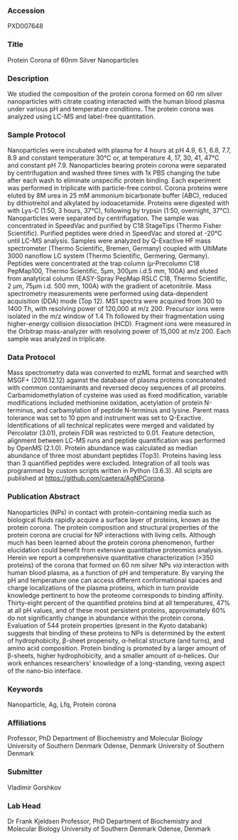 ### Accession
PXD007648

### Title
Protein Corona of 60nm Silver Nanoparticles

### Description
We studied the composition of the protein corona formed on 60 nm silver nanoparticles with citrate coating interacted with the human blood plasma under various pH and temperature conditions. The protein corona was analyzed using LC-MS and label-free quantitation.

### Sample Protocol
Nanoparticles were incubated with plasma for 4 hours at pH 4.9, 6.1, 6.8, 7.7, 8.9 and constant temperature 30°C or, at temperature 4, 17, 30, 41, 47°C and constant pH 7.9. Nanoparticles bearing protein corona were separated by centrifugation and washed three times with 1x PBS changing the tube after each wash to eliminate unspecific protein binding. Each experiment was performed in triplicate with particle-free control. Corona proteins were eluted by 8M urea in 25 mM ammonium bicarbonate buffer (ABC), reduced by dithiotreitol and alkylated by iodoacetamide. Proteins were digested with with Lys-C (1:50, 3 hours, 37°C), following by trypsin (1:50, overnight, 37°C). Nanoparticles were separated by centrifugation. The sample was concentrated in SpeedVac and purified by C18 StageTips (Thermo Fisher Scientific). Purified peptides were dried in SpeedVac and stored at -20°C until LC-MS analysis. Samples were analyzed by Q-Exactive HF mass spectrometer (Thermo Scientific, Bremen, Germany) coupled with UltiMate 3000 nanoflow LC system (Thermo Scientific, Germering, Germany). Peptides were concentrated at the trap column (µ-Precolumn C18 PepMap100, Thermo Scientific, 5µm, 300µm i.d.5 mm, 100A) and eluted from analytical column (EASY-Spray PepMap RSLC C18, Thermo Scientific, 2 µm, 75µm i.d. 500 mm, 100A) with the gradient of acetonitrile. Mass spectrometry measurements were performed using data-dependent acquisition (DDA) mode (Top 12). MS1 spectra were acquired from 300 to 1400 Th, with resolving power of 120,000 at m/z 200. Precursor ions were isolated in the m/z window of 1.4 Th followed by their fragmentation using higher-energy collision dissociation (HCD). Fragment ions were measured in the Orbitrap mass-analyzer with resolving power of 15,000 at m/z 200. Each sample was analyzed in triplicate.

### Data Protocol
Mass spectrometry data was converted to mzML format and searched with MSGF+ (2016.12.12) against the database of plasma proteins concatenated with common contaminants and reversed decoy sequences of all proteins. Carbamidomethylation of cysteine was used as fixed modification, variable modifications included methionine oxidation, acetylation of protein N-terminus, and carbamylation of peptide N-terminus and lysine. Parent mass tolerance was set to 10 ppm and instrument was set to Q-Exactive. Identifications of all technical replicates were merged and validated by Percolator (3.01), protein FDR was restricted to 0.01. Feature detection, alignment between LC-MS runs and peptide quantification was performed by OpenMS (2.1.0). Protein abundance was calculated as median abundance of three most abundant peptides (Top3). Proteins having less than 3 quantified peptides were excluded. Integration of all tools was programmed by custom scripts written in Python (3.6.3). All scipts are published at https://github.com/caetera/AgNPCorona.

### Publication Abstract
Nanoparticles (NPs) in contact with protein-containing media such as biological fluids rapidly acquire a surface layer of proteins, known as the protein corona. The protein composition and structural properties of the protein corona are crucial for NP interactions with living cells. Although much has been learned about the protein corona phenomenon, further elucidation could benefit from extensive quantitative proteomics analysis. Herein we report a comprehensive quantitative characterization (&gt;350 proteins) of the corona that formed on 60 nm silver NPs <i>via</i> interaction with human blood plasma, as a function of pH and temperature. By varying the pH and temperature one can access different conformational spaces and charge localizations of the plasma proteins, which in turn provide knowledge pertinent to how the proteome corresponds to binding affinity. Thirty-eight percent of the quantified proteins bind at all temperatures, 47% at all pH values, and of these most persistent proteins, approximately 60% do not significantly change in abundance within the protein corona. Evaluation of 544 protein properties (present in the Kyoto databank) suggests that binding of these proteins to NPs is determined by the extent of hydrophobicity, &#x3b2;-sheet propensity, &#x3b1;-helical structure (and turns), and amino acid composition. Protein binding is promoted by a larger amount of &#x3b2;-sheets, higher hydrophobicity, and a smaller amount of &#x3b1;-helices. Our work enhances researchers' knowledge of a long-standing, vexing aspect of the nano-bio interface.

### Keywords
Nanoparticle, Ag, Lfq, Protein corona

### Affiliations
Professor, PhD Department of Biochemistry and Molecular Biology University of Southern Denmark Odense, Denmark
University of Southern Denmark

### Submitter
Vladimir Gorshkov

### Lab Head
Dr Frank Kjeldsen
Professor, PhD Department of Biochemistry and Molecular Biology University of Southern Denmark Odense, Denmark


